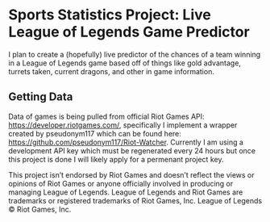 # Sports Statistics Project: Live League of Legends Game Predictor

I plan to create a (hopefully) live predictor of the chances of a team winning in a League of Legends game based off of things like gold advantage, turrets taken, current dragons, and other in game information.

## Getting Data
Data of games is being pulled from official Riot Games API: https://developer.riotgames.com/, specifically I implement a wrapper created by pseudonym117 which can be found here: https://github.com/pseudonym117/Riot-Watcher. Currently I am using a development API key which must be regenerated every 24 hours but once this project is done I will likely apply for a permenant project key.

This project isn’t endorsed by Riot Games and doesn’t reflect the views or opinions of Riot Games
or anyone officially involved in producing or managing League of Legends. League of Legends and Riot Games are
trademarks or registered trademarks of Riot Games, Inc. League of Legends © Riot Games, Inc.
